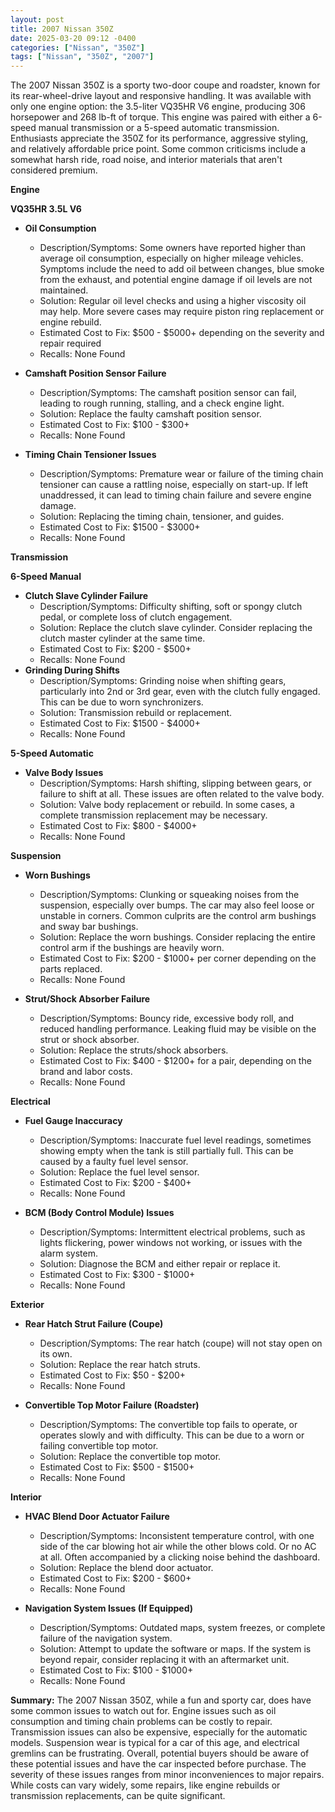 ```yaml
---
layout: post
title: 2007 Nissan 350Z
date: 2025-03-20 09:12 -0400
categories: ["Nissan", "350Z"]
tags: ["Nissan", "350Z", "2007"]
---
```

The 2007 Nissan 350Z is a sporty two-door coupe and roadster, known for its rear-wheel-drive layout and responsive handling. It was available with only one engine option: the 3.5-liter VQ35HR V6 engine, producing 306 horsepower and 268 lb-ft of torque. This engine was paired with either a 6-speed manual transmission or a 5-speed automatic transmission. Enthusiasts appreciate the 350Z for its performance, aggressive styling, and relatively affordable price point. Some common criticisms include a somewhat harsh ride, road noise, and interior materials that aren't considered premium.

**Engine**

**VQ35HR 3.5L V6**
*   **Oil Consumption**
    *   Description/Symptoms: Some owners have reported higher than average oil consumption, especially on higher mileage vehicles. Symptoms include the need to add oil between changes, blue smoke from the exhaust, and potential engine damage if oil levels are not maintained.
    *   Solution: Regular oil level checks and using a higher viscosity oil may help. More severe cases may require piston ring replacement or engine rebuild.
    *   Estimated Cost to Fix: $500 - $5000+ depending on the severity and repair required
    *   Recalls: None Found

*   **Camshaft Position Sensor Failure**
    *   Description/Symptoms: The camshaft position sensor can fail, leading to rough running, stalling, and a check engine light.
    *   Solution: Replace the faulty camshaft position sensor.
    *   Estimated Cost to Fix: $100 - $300+
    *   Recalls: None Found

*   **Timing Chain Tensioner Issues**
    *   Description/Symptoms: Premature wear or failure of the timing chain tensioner can cause a rattling noise, especially on start-up. If left unaddressed, it can lead to timing chain failure and severe engine damage.
    *   Solution: Replacing the timing chain, tensioner, and guides.
    *   Estimated Cost to Fix: $1500 - $3000+
    *   Recalls: None Found

**Transmission**

**6-Speed Manual**
*   **Clutch Slave Cylinder Failure**
    *   Description/Symptoms: Difficulty shifting, soft or spongy clutch pedal, or complete loss of clutch engagement.
    *   Solution: Replace the clutch slave cylinder. Consider replacing the clutch master cylinder at the same time.
    *   Estimated Cost to Fix: $200 - $500+
    *   Recalls: None Found
*   **Grinding During Shifts**
    *   Description/Symptoms: Grinding noise when shifting gears, particularly into 2nd or 3rd gear, even with the clutch fully engaged. This can be due to worn synchronizers.
    *   Solution: Transmission rebuild or replacement.
    *   Estimated Cost to Fix: $1500 - $4000+
    *   Recalls: None Found

**5-Speed Automatic**
*   **Valve Body Issues**
    *   Description/Symptoms: Harsh shifting, slipping between gears, or failure to shift at all. These issues are often related to the valve body.
    *   Solution: Valve body replacement or rebuild. In some cases, a complete transmission replacement may be necessary.
    *   Estimated Cost to Fix: $800 - $4000+
    *   Recalls: None Found

**Suspension**

*   **Worn Bushings**
    *   Description/Symptoms: Clunking or squeaking noises from the suspension, especially over bumps. The car may also feel loose or unstable in corners. Common culprits are the control arm bushings and sway bar bushings.
    *   Solution: Replace the worn bushings. Consider replacing the entire control arm if the bushings are heavily worn.
    *   Estimated Cost to Fix: $200 - $1000+ per corner depending on the parts replaced.
    *   Recalls: None Found

*   **Strut/Shock Absorber Failure**
    *   Description/Symptoms: Bouncy ride, excessive body roll, and reduced handling performance. Leaking fluid may be visible on the strut or shock absorber.
    *   Solution: Replace the struts/shock absorbers.
    *   Estimated Cost to Fix: $400 - $1200+ for a pair, depending on the brand and labor costs.
    *   Recalls: None Found

**Electrical**

*   **Fuel Gauge Inaccuracy**
    *   Description/Symptoms: Inaccurate fuel level readings, sometimes showing empty when the tank is still partially full. This can be caused by a faulty fuel level sensor.
    *   Solution: Replace the fuel level sensor.
    *   Estimated Cost to Fix: $200 - $400+
    *   Recalls: None Found

*   **BCM (Body Control Module) Issues**
    *   Description/Symptoms: Intermittent electrical problems, such as lights flickering, power windows not working, or issues with the alarm system.
    *   Solution: Diagnose the BCM and either repair or replace it.
    *   Estimated Cost to Fix: $300 - $1000+
    *   Recalls: None Found

**Exterior**

*   **Rear Hatch Strut Failure (Coupe)**
    *   Description/Symptoms: The rear hatch (coupe) will not stay open on its own.
    *   Solution: Replace the rear hatch struts.
    *   Estimated Cost to Fix: $50 - $200+
    *   Recalls: None Found

*   **Convertible Top Motor Failure (Roadster)**
    *   Description/Symptoms: The convertible top fails to operate, or operates slowly and with difficulty. This can be due to a worn or failing convertible top motor.
    *   Solution: Replace the convertible top motor.
    *   Estimated Cost to Fix: $500 - $1500+
    *   Recalls: None Found

**Interior**

*   **HVAC Blend Door Actuator Failure**
    *   Description/Symptoms: Inconsistent temperature control, with one side of the car blowing hot air while the other blows cold. Or no AC at all. Often accompanied by a clicking noise behind the dashboard.
    *   Solution: Replace the blend door actuator.
    *   Estimated Cost to Fix: $200 - $600+
    *   Recalls: None Found

*   **Navigation System Issues (If Equipped)**
    *   Description/Symptoms: Outdated maps, system freezes, or complete failure of the navigation system.
    *   Solution: Attempt to update the software or maps. If the system is beyond repair, consider replacing it with an aftermarket unit.
    *   Estimated Cost to Fix: $100 - $1000+
    *   Recalls: None Found

**Summary:** The 2007 Nissan 350Z, while a fun and sporty car, does have some common issues to watch out for. Engine issues such as oil consumption and timing chain problems can be costly to repair. Transmission issues can also be expensive, especially for the automatic models. Suspension wear is typical for a car of this age, and electrical gremlins can be frustrating. Overall, potential buyers should be aware of these potential issues and have the car inspected before purchase. The severity of these issues ranges from minor inconveniences to major repairs. While costs can vary widely, some repairs, like engine rebuilds or transmission replacements, can be quite significant.

